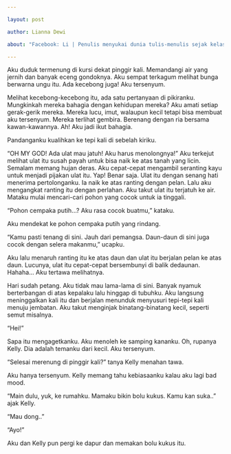 ```yaml
---

layout: post

author: Lianna Dewi

about: "Facebook: Li | Penulis menyukai dunia tulis-menulis sejak kelas 3 SD. Hingga sekarang hobinya masih ia lakoni."

---
```




Aku duduk termenung di kursi dekat pinggir kali. Memandangi air yang jernih dan banyak eceng gondoknya. Aku sempat terkagum melihat bunga berwarna ungu itu. Ada kecebong juga! Aku tersenyum.



Melihat kecebong-kecebong itu, ada satu pertanyaan di pikiranku. Mungkinkah mereka bahagia dengan kehidupan mereka? Aku amati setiap gerak-gerik mereka. Mereka lucu, imut, walaupun kecil tetapi bisa membuat aku tersenyum. Mereka terlihat gembira. Berenang dengan ria bersama kawan-kawannya. Ah! Aku jadi ikut bahagia.



Pandanganku kualihkan ke tepi kali di sebelah kiriku.

“OH MY GOD! Ada ulat mau jatuh! Aku harus menolongnya!” Aku terkejut melihat ulat itu susah payah untuk bisa naik ke atas tanah yang licin. Semalam memang hujan deras. Aku cepat-cepat mengambil seranting kayu untuk menjadi pijakan ulat itu. Yap! Benar saja. Ulat itu dengan senang hati menerima pertolonganku. Ia naik ke atas ranting dengan pelan. Lalu aku mengangkat ranting itu dengan perlahan. Aku takut ulat itu terjatuh ke air. Mataku mulai mencari-cari pohon yang cocok untuk ia tinggali.

“Pohon cempaka putih…? Aku rasa cocok buatmu,” kataku.





 

Aku mendekat ke pohon cempaka putih yang rindang.

“Kamu pasti tenang di sini. Jauh dari pemangsa. Daun-daun di sini juga cocok dengan selera makanmu,” ucapku.

Aku lalu menaruh ranting itu ke atas daun dan ulat itu berjalan pelan ke atas daun. Lucunya, ulat itu cepat-cepat bersembunyi di balik dedaunan. Hahaha… Aku tertawa melihatnya.



Hari sudah petang. Aku tidak mau lama-lama di sini. Banyak nyamuk berterbangan di atas kepalaku lalu hinggap di tubuhku. Aku langsung meninggalkan kali itu dan berjalan menunduk menyusuri tepi-tepi kali menuju jembatan. Aku takut menginjak binatang-binatang kecil, seperti semut misalnya.



“Hei!”

Sapa itu mengagetkanku. Aku menoleh ke samping kananku. Oh, rupanya Kelly. Dia adalah temanku dari kecil. Aku tersenyum.

“Selesai merenung di pinggir kali?” tanya Kelly menahan tawa.

Aku hanya tersenyum. Kelly memang tahu kebiasaanku kalau aku lagi bad mood.

“Main dulu, yuk, ke rumahku. Mamaku bikin bolu kukus. Kamu kan suka..” ajak Kelly.

“Mau dong..”

“Ayo!”



Aku dan Kelly pun pergi ke dapur dan memakan bolu kukus itu.
